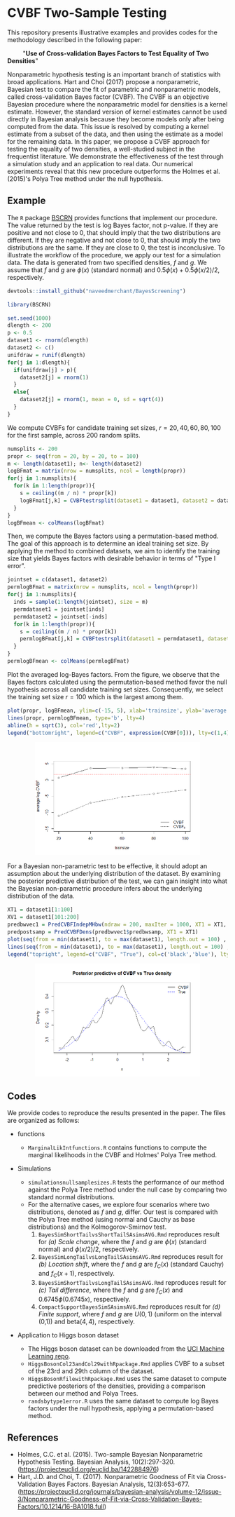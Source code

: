 # CVBF Two-Sample Testing

This repository presents illustrative examples and provides codes for the methodology described in the following paper:

&nbsp;&nbsp;&nbsp;&nbsp;&nbsp;&nbsp;&nbsp;&nbsp; "**Use of Cross-validation Bayes Factors to Test Equality of Two Densities**"

Nonparametric hypothesis testing is an important branch of statistics with broad applications. Hart and Choi (2017) propose a nonparametric, Bayesian test to compare the fit of parametric and nonparametric models, called cross-validation Bayes factor (CVBF). The CVBF is an objective Bayesian procedure where the nonparametric model for densities is a kernel estimate. However, the standard version of kernel estimates cannot be used directly in Bayesian analysis because they become models only after being computed from the data. This issue is resolved by computing a kernel estimate from a subset of the data, and then using the estimate as a model for the remaining data. In this paper, we propose a CVBF approach for testing the equality of two densities, a well-studied subject in the frequentist literature. We demonstrate the effectiveness of the test through a simulation study and an application to real data. Our numerical experiments reveal that this new procedure outperforms the Holmes et al. (2015)'s Polya Tree method under the null hypothesis.

## Example

The `R` package [BSCRN](https://github.com/naveedmerchant/BayesScreening) provides functions that implement our procedure. The value returned by the test is log Bayes factor, not p-value. If they are positive and not close to 0, that should imply that the two distributions are different. If they are negative and not close to 0, that should imply the two distributions are the same. If they are close to 0, the test is inconclusive. To illustrate the workflow of the procedure, we apply our test for a simulation data. The data is generated from two specified densities, $f$ and $g$. We assume that $f$ and $g$ are $\phi(x)$ (standard normal) and $0.5\phi(x) + 0.5\phi(x/2)/2$, respectively.

``` r
devtools::install_github("naveedmerchant/BayesScreening")
```
``` r
library(BSCRN)
```
``` r
set.seed(1000)
dlength <- 200
p <- 0.5
dataset1 <- rnorm(dlength)
dataset2 <- c()
unifdraw = runif(dlength)
for(j in 1:dlength){
  if(unifdraw[j] > p){
    dataset2[j] = rnorm(1)
  }
  else{
    dataset2[j] = rnorm(1, mean = 0, sd = sqrt(4))
  }
}

```

We compute CVBFs for candidate training set sizes, $r = 20,40,60,80,100$ for the first sample, across 200 random splits.

``` r
numsplits <- 200
propr <- seq(from = 20, by = 20, to = 100)
m <- length(dataset1); n<- length(dataset2)
logBFmat = matrix(nrow = numsplits, ncol = length(propr))
for(j in 1:numsplits){
  for(k in 1:length(propr)){
    s = ceiling((m / n) * propr[k])
    logBFmat[j,k] = CVBFtestrsplit(dataset1 = dataset1, dataset2 = dataset2, trainsize1 = propr[k], trainsize2 = s)$logBF
  }
}
logBFmean <- colMeans(logBFmat)

```

Then, we compute the Bayes factors using a permutation-based method. The goal of this approach is to determine an ideal training set size. By applying the method to combined datasets, we aim to identify the training size that yields Bayes factors with desirable behavior in terms of "Type I error".

``` r
jointset = c(dataset1, dataset2)
permlogBFmat = matrix(nrow = numsplits, ncol = length(propr))
for(j in 1:numsplits){
  inds = sample(1:length(jointset), size = m)
  permdataset1 = jointset[inds]
  permdataset2 = jointset[-inds]
  for(k in 1:length(propr)){
    s = ceiling((m / n) * propr[k])
    permlogBFmat[j,k] = CVBFtestrsplit(dataset1 = permdataset1, dataset2 = permdataset2, trainsize1 = propr[k], trainsize2 = s)$logBF
  }
}
permlogBFmean <- colMeans(permlogBFmat)

```

Plot the averaged log-Bayes factors. From the figure, we observe that the Bayes factors calculated using the permutation-based method favor the null hypothesis across all candidate training set sizes. Consequently, we select the training set size $r = 100$ which is the largest among them.

``` r
plot(propr, logBFmean, ylim=c(-15, 5), xlab='trainsize', ylab='average log-CVBF', type='b', lty=1)
lines(propr, permlogBFmean, type='b', lty=4)
abline(h = sqrt(3), col='red',lty=2)
legend("bottomright", legend=c("CVBF", expression(CVBF[0])), lty=c(1,4), bty="n")

```

<p align="center">
  <img src="figs/example_logBfs.png" width="75%">
</p>

For a Bayesian non-parametric test to be effective, it should adopt an assumption about the underlying distribution of the dataset. By examining the posterior predictive distribution of the test, we can gain insight into what the Bayesian non-parametric procedure infers about the underlying distribution of the data.

``` r
XT1 = dataset1[1:100]
XV1 = dataset1[101:200]
predbwvec1 = PredCVBFIndepMHbw(ndraw = 200, maxIter = 1000, XT1 = XT1, XV1 = XV1)
predpostsamp = PredCVBFDens(predbwvec1$predbwsamp, XT1 = XT1)
plot(seq(from = min(dataset1), to = max(dataset1), length.out = 100) , predpostsamp(seq(from = min(dataset1), to = max(dataset1), length.out = 100)),type='l', xlab = "x", ylab = "Density", main = "Posterior predictive of CVBF vs True density")
lines(seq(from = min(dataset1), to = max(dataset1), length.out = 100) , dnorm(seq(from = min(dataset1), to = max(dataset1), length.out = 100)), col = "blue",lty = 2)
legend("topright", legend=c("CVBF", "True"), col=c('black','blue'), lty=c(1,2), bty="n")

```

<p align="center">
  <img src="figs/example_predpost.png" width="75%">
</p>


## Codes

We provide codes to reproduce the results presented in the paper. The files are organized as follows:

* functions
    * `MarginalLikIntfunctions.R` contains functions to compute the marginal likelihoods in the CVBF and Holmes' Polya Tree method.

* Simulations
    * `simulationsnullsamplesizes.R` tests the performance of our method against the Polya Tree method under the null case by comparing two standard normal distributions.
    * For the alternative cases, we explore four scenarios where two distributions, denoted as $f$ and $g$, differ. Our test is compared with the Polya Tree method (using normal and Cauchy as base distributions) and the Kolmogorov-Smirnov test.
         1. `BayesSimShortTailvsShortTailSAsimsAVG.Rmd` reproduces result for *(a) Scale change*, where the $f$ and $g$ are $\phi(x)$ (standard normal) and $\phi(x/2)/2$, respectively.
         2. `BayesSimLongTailvsLongTailSAsimsAVG.Rmd` reproduces result for *(b) Location shift*, where the $f$ and $g$ are $f_{C}(x)$ (standard Cauchy) and $f_{C}(x+1)$, respectively.
         3. `BayesSimShortTailvsLongTailSAsimsAVG.Rmd` reproduces result for *(c) Tail difference*, where the $f$ and $g$ are $f_{C}(x)$ and $0.6745\phi(0.6745x)$, respectively.
         4. `CompactSupportBayesSimSAsimsAVG.Rmd` reproduces result for *(d) Finite support*, where $f$ and $g$ are $U(0,1)$ (uniform on the interval (0,1)) and $\text{beta}(4,4)$, respectively.

* Application to Higgs boson dataset
    * The Higgs boson dataset can be downloaded from the [UCI Machine Learning repo](https://archive.ics.uci.edu/dataset/280/higgs).
    * `HiggsBosonCol23andCol29withRpackage.Rmd` applies CVBF to a subset of the 23rd and 29th column of the dataset.
    * `HiggsBosonRfilewithRpackage.Rmd` uses the same dataset to compute predictive posteriors of the densities, providing a comparison between our method and Polya Trees.
    * `randsbytype1error.R` uses the same dataset to compute log Bayes factors under the null hypothesis, applying a permutation-based method.
 
## References
* Holmes, C.C. et al. (2015). Two-sample Bayesian Nonparametric Hypothesis Testing. Bayesian Analysis, 10(2):297-320. (https://projecteuclid.org/euclid.ba/1422884976)
* Hart, J.D. and Choi, T. (2017). Nonparametric Goodness of Fit via Cross-Validation Bayes Factors. Bayesian Analysis, 12(3):653-677. (https://projecteuclid.org/journals/bayesian-analysis/volume-12/issue-3/Nonparametric-Goodness-of-Fit-via-Cross-Validation-Bayes-Factors/10.1214/16-BA1018.full)
